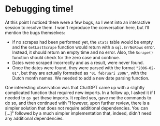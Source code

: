 # Debugging time!

At this point I noticed there were a few bugs, so I went into an interactive session to resolve them. I won't reproduce the conversation here, but I'll mention the bugs themselves:

- If no scrapes had been performed yet, the `stats` table would be empty and the `GetLastScrape` function would return with a `sql.ErrNoRows` error. Instead, it should return an empty time and no error. Also, the `Scrape()` function should check for the zero case and continue.
- Dates were scraped incorrectly and as a result, were never found.
- Once the dates were found, they were parsed with the format `"2006-02-01"`, but they are actually formatted as `"01 februari 2006"`, with the Dutch month names. We needed to add a new date parsing function.

One interesting observation was that ChatGPT came up with a slightly complicated function that required new imports. In a follow up, I asked it if I needed to `go get` these imports. It replied yes, gave me the commands to do so, and then continued with "However, upon further review, there is a simpler solution that does not require additional dependencies. You can [...]" followed by a much simpler implementation that, indeed, didn't need any additional dependencies.
